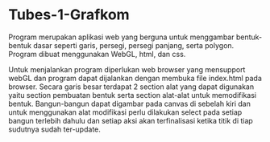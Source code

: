 # Tubes-1-Grafkom
Program merupakan aplikasi web yang berguna untuk menggambar bentuk-bentuk dasar seperti garis, persegi, persegi panjang, serta polygon. Program dibuat menggunakan WebGL, html, dan css.
	
Untuk menjalankan program diperlukan web browser yang mensupport webGL dan program dapat dijalankan dengan membuka file index.html pada browser. Secara garis besar terdapat 2 section alat yang dapat digunakan yaitu section pembuatan bentuk serta section alat-alat untuk memodifikasi bentuk. Bangun-bangun dapat digambar pada canvas di sebelah kiri dan untuk menggunakan alat modifikasi perlu dilakukan select pada setiap bangun terlebih dahulu dan setiap aksi akan terfinalisasi ketika titik di tiap sudutnya sudah ter-update.